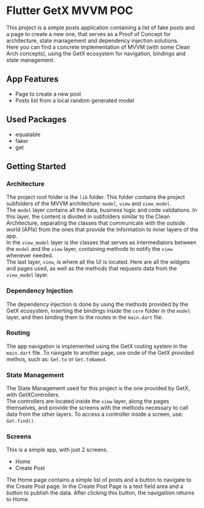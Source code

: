# Flutter GetX MVVM POC

This project is a simple posts application containing a list of fake posts and a page to create a new one, that serves as a Proof of Concept for architecture, state management and dependency injection solutions.\
Here you can find a concrete implementation of MVVM (with some Clean Arch concepts), using the GetX ecosystem for navigation, bindings and state management.

## App Features

- Page to create a new post
- Posts list from a local random generated model

## Used Packages

- equatable
- faker
- get

## Getting Started

### Architecture

The project root folder is the `lib` folder. This folder contains the project subfolders of the MVVM architecture: `model`, `view` and `view_model`.\
The `model` layer contains all the data, business logic and code validations. In this layer, the content is divided in subfolders similar to the Clean Architecture, separating the classes that communicate with the outside world (APIs) from the ones that provide the information to inner layers of the app.\
In the `view_model` layer is the classes that serves as intermediators between the `model` and the `view` layer, containing methods to notify the `view` whenever needed.\
The last layer, `view`, is where all the UI is located. Here are all the widgets and pages used, as well as the methods that requests data from the `view_model` layer.

### Dependency Injection

The dependency injection is done by using the methods provided by the GetX ecosystem, inserting the bindings inside the `core` folder in the `model` layer, and then binding them to the routes in the `main.dart` file.

### Routing

The app navigation is implemented using the GetX routing system in the `main.dart` file. To navigate to another page, use onde of the GetX provided methos, such as: `Get.to` or `Get.toNamed`.

### State Management

The State Management used for this project is the one provided by GetX, with GetXControllers.\
The controllers are located inside the `view` layer, along the pages themselves, and provide the screens with the methods necessary to call data from the other layers.
To access a controller inside a screen, use: `Get.find()`.

### Screens

This is a simple app, with just 2 screens.

- Home
- Create Post

The Home page contains a simple list of posts and a button to navigate to the Create Post page. In the Create Post Page is a text field area and a button to publish the data. After clicking this button, the navigatiion returns to Home.

